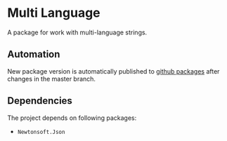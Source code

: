 # Multi Language

A package for work with multi-language strings.


## Automation

New package version is automatically published to [github packages](https://github.com/features/packages) after changes in the master branch.


## Dependencies

The project depends on following packages: 
* `Newtonsoft.Json`
